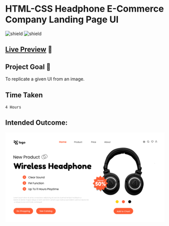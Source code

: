 # HTML-CSS Headphone E-Commerce Company Landing Page UI

![shield](https://img.shields.io/badge/HTML5-E34F26?style=for-the-badge&logo=html5&logoColor=white) ![shield](https://img.shields.io/badge/CSS3-1572B6?style=for-the-badge&logo=css3&logoColor=white) 

## [Live Preview](https://huzzii-css-project7.netlify.app/) :link:

## Project Goal :dart:

To replicate a given UI from an image.

## Time Taken

```
4 Hours
```

## Intended Outcome:

![Image](./7.png)
